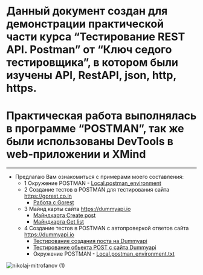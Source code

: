 # Данный документ создан для демонстрации практической части курса **“Тестирование REST API. Postman”** от **“Ключ седого тестировщика”**, в котором были изучены API, RestAPI, json, http, https.
# Практическая работа выполнялась в программе **“POSTMAN”**, так же были использованы DevTools в web-приложении и XMind
___
 - Предлагаю Вам ознакомиться с примерами моего составления:
     - 1 Окружение POSTMAN - [Local.postman_environment](https://github.com/likrid/Portfolio-API/files/8969087/Local.postman_environment.txt)
     - 2 Создание тестов в POSTMAN для тестирования сайта https://gorest.co.in 
         - [Работа с Gorest](https://github.com/likrid/Portfolio-API/files/8969082/Gorest.postman_collection.txt) 
     - 3 Майнд карты сайта https://dummyapi.io 
         - [Майндкарта Create post](https://user-images.githubusercontent.com/107875446/175348507-c7718016-8622-4ca7-91d0-ee7b5c656831.png) 
         - [Майндкарта Get list](https://user-images.githubusercontent.com/107875446/175348509-230c2072-81ee-41b8-b9aa-7d775db1c103.png)
     - 4 Создание тестов в POSTMAN с автопроверкой ответов сайта https://dummyapi.io
         - [Тестирование создания поста на Dummyapi](https://github.com/likrid/Portfolio-API/files/8969149/Dummyapi.postman_collection.txt)
         - [Тестирование обьекта POST с сайта Dummyapi](https://github.com/likrid/Portfolio-API/files/8969152/POST.Dummyapi.postman_collection.txt)
         - Окружение POSTMAN - [Local.postman_environment.txt](https://github.com/likrid/Portfolio-API/files/8969156/Local.postman_environment.txt)




![nikolaj-mitrofanov (1)](https://user-images.githubusercontent.com/107875446/175544702-b9b32b38-3391-4a23-a685-ba282689fb92.png)

